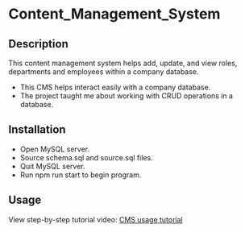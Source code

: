 # Content_Management_System

## Description

This content management system helps add, update, and view roles, departments and employees within a company database.

- This CMS helps interact easily with a company database.
- The project taught me about working with CRUD operations in a database.


## Installation

- Open MySQL server.
- Source schema.sql and source.sql files.
- Quit MySQL server.
- Run npm run start to begin program.

## Usage

View step-by-step tutorial video: [CMS usage tutorial](https://drive.google.com/file/d/199qrTwdZuQfGOPVpJ3r_F4pmpP77jbKC/view)